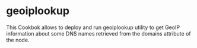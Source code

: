# geoiplookup

This Cookbok allows to deploy and run geoiplookup utility to get GeoIP information about some DNS names retrieved from the domains attribute of the node.

